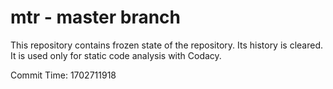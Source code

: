 # mtr - master branch

This repository contains frozen state of the repository.
Its history is cleared. It is used only for static code
analysis with Codacy.

Commit Time: 1702711918